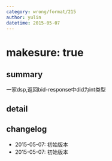 ```yaml
---
category: wrong/format/215
author: yulin
datetime: 2015-05-07
---
```


# makesure: true

## summary

一家dsp,返回bid-response中did为int类型

## detail


## changelog

- 2015-05-07: 初始版本
- 2015-05-07: 初始版本
